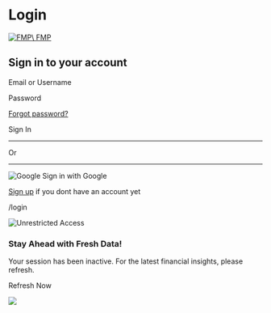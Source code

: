 # Login

[![FMP](https://intelligence.financialmodelingprep.com//images/logo/fmp-new-logo.svg)\\
FMP](https://site.financialmodelingprep.com/)

## Sign in to your account

Email or Username

Password

[Forgot password?](https://site.financialmodelingprep.com/forgotpassword)

Sign In

* * *

Or

* * *

![Google](https://intelligence.financialmodelingprep.com//assets/images/svg/auth/GoogleLoginIcon.svg)
Sign in with Google

[Sign up](https://site.financialmodelingprep.com/register) if you dont have an account yet

/login

![Unrestricted Access](https://intelligence.financialmodelingprep.com//images/icons/news.svg)

### Stay Ahead with Fresh Data!

Your session has been inactive. For the latest financial insights, please refresh.

Refresh Now

![](https://downloads.intercomcdn.com/i/o/s6beqokn/651529/20e60c4f1e087eebf838e308ee33/480cfce9be3ababd36082759383406c1.png)